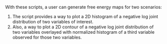 With these scripts, a user can generate free energy maps for two scenarios:

1. The script provides a way to plot a 2D histogram of a negative log joint distribution of two variables of interest.
2. Also, a way to plot a 2D contour of a negative log joint distribution of two variables overlayed with normalized histogram of a third variable observed for those two variables. 
